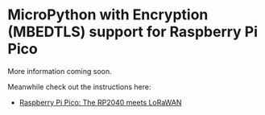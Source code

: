 # MicroPython with Encryption (MBEDTLS) support for Raspberry Pi Pico

More information coming soon. 

Meanwhile check out the instructions here: 
* [Raspberry Pi Pico: The RP2040 meets LoRaWAN](https://lemariva.com/blog/2021/02/raspberry-pi-pico-rp2040-meets-lorawan)
